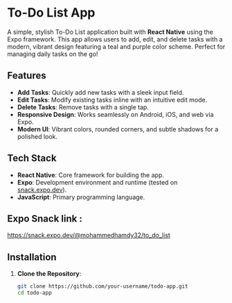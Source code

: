 # To-Do List App

A simple, stylish To-Do List application built with **React Native** using the Expo framework. This app allows users to add, edit, and delete tasks with a modern, vibrant design featuring a teal and purple color scheme. Perfect for managing daily tasks on the go!

## Features

- **Add Tasks**: Quickly add new tasks with a sleek input field.
- **Edit Tasks**: Modify existing tasks inline with an intuitive edit mode.
- **Delete Tasks**: Remove tasks with a single tap.
- **Responsive Design**: Works seamlessly on Android, iOS, and web via Expo.
- **Modern UI**: Vibrant colors, rounded corners, and subtle shadows for a polished look.

## Tech Stack

- **React Native**: Core framework for building the app.
- **Expo**: Development environment and runtime (tested on [snack.expo.dev](https://snack.expo.dev)).
- **JavaScript**: Primary programming language.

## Expo Snack link :
https://snack.expo.dev/@mohammedhamdy32/to_do_list

## Installation

1. **Clone the Repository**:
   ```bash
   git clone https://github.com/your-username/todo-app.git
   cd todo-app
